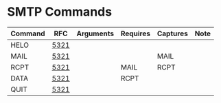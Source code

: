 # SMTP Commands

| Command | RFC                                          | Arguments | Requires | Captures | Note |
| ------- | -------------------------------------------- | --------- | -------- | -------- | ---- |
| HELO    | [5321](https://www.ietf.org/rfc/rfc5321.txt) |           |          |          |      |
| MAIL    | [5321](https://www.ietf.org/rfc/rfc5321.txt) |           |          | MAIL     |      |
| RCPT    | [5321](https://www.ietf.org/rfc/rfc5321.txt) |           | MAIL     | RCPT     |      |
| DATA    | [5321](https://www.ietf.org/rfc/rfc5321.txt) |           | RCPT     |          |      |
| QUIT    | [5321](https://www.ietf.org/rfc/rfc5321.txt) |           |          |          |      |
